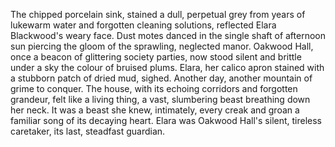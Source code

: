 The chipped porcelain sink, stained a dull, perpetual grey from years of lukewarm water and forgotten cleaning solutions, reflected Elara Blackwood's weary face.  Dust motes danced in the single shaft of afternoon sun piercing the gloom of the sprawling, neglected manor.  Oakwood Hall, once a beacon of glittering society parties, now stood silent and brittle under a sky the colour of bruised plums.  Elara, her calico apron stained with a stubborn patch of dried mud, sighed.  Another day, another mountain of grime to conquer. The house, with its echoing corridors and forgotten grandeur, felt like a living thing, a vast, slumbering beast breathing down her neck.  It was a beast she knew, intimately, every creak and groan a familiar song of its decaying heart.  Elara was Oakwood Hall's silent, tireless caretaker, its last, steadfast guardian.
